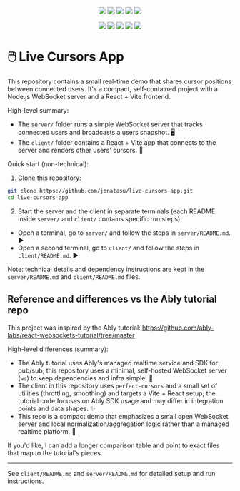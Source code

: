 <p align="center">
   <img src="https://img.shields.io/badge/Javascript-F7DF1E?style=for-the-badge&logo=javascript&logoColor=black" />
   <img src="https://img.shields.io/badge/Node.js-339933?style=for-the-badge&logo=nodedotjs&logoColor=white" />
   <img src="https://img.shields.io/badge/React-61DAFB?style=for-the-badge&logo=react&logoColor=black" />
   <img src="https://img.shields.io/badge/Vite-646CFF?style=for-the-badge&logo=vite&logoColor=white" />
   <img src="https://img.shields.io/badge/WebSockets-4aa3f7?style=for-the-badge&logo=websockets&logoColor=white" />
</p>

<p align="center">
   <img src="https://img.shields.io/badge/Javascript-F7DF1E?style=for-the-badge&logo=javascript&logoColor=black" />
   <img src="https://img.shields.io/badge/Node.js-339933?style=for-the-badge&logo=nodedotjs&logoColor=white" />
   <img src="https://img.shields.io/badge/React-61DAFB?style=for-the-badge&logo=react&logoColor=black" />
   <img src="https://img.shields.io/badge/Vite-646CFF?style=for-the-badge&logo=vite&logoColor=white" />
   <img src="https://img.shields.io/badge/WebSockets-4aa3f7?style=for-the-badge&logo=websockets&logoColor=white" />
</p>

# 🖱️ Live Cursors App

This repository contains a small real-time demo that shares cursor positions between connected users. It's a compact, self-contained project with a Node.js WebSocket server and a React + Vite frontend.

High-level summary:

- The `server/` folder runs a simple WebSocket server that tracks connected users and broadcasts a users snapshot. 🖥️
- The `client/` folder contains a React + Vite app that connects to the server and renders other users' cursors. 🎯

Quick start (non-technical):

1. Clone this repository:

```bash
git clone https://github.com/jonatasu/live-cursors-app.git
cd live-cursors-app
```

2. Start the server and the client in separate terminals (each README inside `server/` and `client/` contains specific run steps):

- Open a terminal, go to `server/` and follow the steps in `server/README.md`. ▶️
- Open a second terminal, go to `client/` and follow the steps in `client/README.md`. ▶️

Note: technical details and dependency instructions are kept in the `server/README.md` and `client/README.md` files.

Reference and differences vs the Ably tutorial repo
-------------------------------------------------

This project was inspired by the Ably tutorial: https://github.com/ably-labs/react-websockets-tutorial/tree/master

High-level differences (summary):

- The Ably tutorial uses Ably's managed realtime service and SDK for pub/sub; this repository uses a minimal, self-hosted WebSocket server (`ws`) to keep dependencies and infra simple. 🔌
- The client in this repository uses `perfect-cursors` and a small set of utilities (throttling, smoothing) and targets a Vite + React setup; the tutorial code focuses on Ably SDK usage and may differ in integration points and data shapes. ✨
- This repo is a compact demo that emphasizes a small open WebSocket server and local normalization/aggregation logic rather than a managed realtime platform. 🧩

If you'd like, I can add a longer comparison table and point to exact files that map to the tutorial's pieces.

---

See `client/README.md` and `server/README.md` for detailed setup and run instructions.
